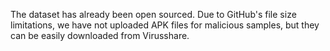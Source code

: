 The dataset has already been open sourced. Due to GitHub's file size limitations, we have not uploaded APK files for malicious samples, but they can be easily downloaded from Virusshare.
